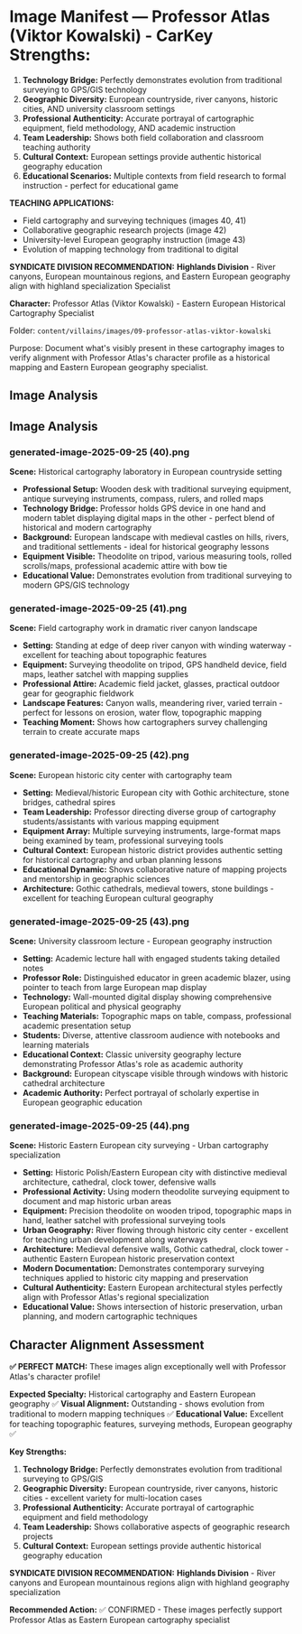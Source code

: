 # Image Manifest — Professor Atlas (Viktor Kowalski) - Car**Key Strengths:**
1. **Technology Bridge:** Perfectly demonstrates evolution from traditional surveying to GPS/GIS technology
2. **Geographic Diversity:** European countryside, river canyons, historic cities, AND university classroom settings
3. **Professional Authenticity:** Accurate portrayal of cartographic equipment, field methodology, AND academic instruction
4. **Team Leadership:** Shows both field collaboration and classroom teaching authority
5. **Cultural Context:** European settings provide authentic historical geography education
6. **Educational Scenarios:** Multiple contexts from field research to formal instruction - perfect for educational game

**TEACHING APPLICATIONS:**
- Field cartography and surveying techniques (images 40, 41)
- Collaborative geographic research projects (image 42)
- University-level European geography instruction (image 43)
- Evolution of mapping technology from traditional to digital

**SYNDICATE DIVISION RECOMMENDATION:** **Highlands Division** - River canyons, European mountainous regions, and Eastern European geography align with highland specialization Specialist

**Character:** Professor Atlas (Viktor Kowalski) - Eastern European Historical Cartography Specialist

Folder: `content/villains/images/09-professor-atlas-viktor-kowalski`

Purpose: Document what's visibly present in these cartography images to verify alignment with Professor Atlas's character profile as a historical mapping and Eastern European geography specialist.

## Image Analysis

## Image Analysis

### generated-image-2025-09-25 (40).png
**Scene:** Historical cartography laboratory in European countryside setting
- **Professional Setup:** Wooden desk with traditional surveying equipment, antique surveying instruments, compass, rulers, and rolled maps
- **Technology Bridge:** Professor holds GPS device in one hand and modern tablet displaying digital maps in the other - perfect blend of historical and modern cartography
- **Background:** European landscape with medieval castles on hills, rivers, and traditional settlements - ideal for historical geography lessons
- **Equipment Visible:** Theodolite on tripod, various measuring tools, rolled scrolls/maps, professional academic attire with bow tie
- **Educational Value:** Demonstrates evolution from traditional surveying to modern GPS/GIS technology

### generated-image-2025-09-25 (41).png  
**Scene:** Field cartography work in dramatic river canyon landscape
- **Setting:** Standing at edge of deep river canyon with winding waterway - excellent for teaching about topographic features
- **Equipment:** Surveying theodolite on tripod, GPS handheld device, field maps, leather satchel with mapping supplies
- **Professional Attire:** Academic field jacket, glasses, practical outdoor gear for geographic fieldwork
- **Landscape Features:** Canyon walls, meandering river, varied terrain - perfect for lessons on erosion, water flow, topographic mapping
- **Teaching Moment:** Shows how cartographers survey challenging terrain to create accurate maps

### generated-image-2025-09-25 (42).png
**Scene:** European historic city center with cartography team
- **Setting:** Medieval/historic European city with Gothic architecture, stone bridges, cathedral spires
- **Team Leadership:** Professor directing diverse group of cartography students/assistants with various mapping equipment
- **Equipment Array:** Multiple surveying instruments, large-format maps being examined by team, professional surveying tools
- **Cultural Context:** European historic district provides authentic setting for historical cartography and urban planning lessons
- **Educational Dynamic:** Shows collaborative nature of mapping projects and mentorship in geographic sciences
- **Architecture:** Gothic cathedrals, medieval towers, stone buildings - excellent for teaching European cultural geography

### generated-image-2025-09-25 (43).png
**Scene:** University classroom lecture - European geography instruction
- **Setting:** Academic lecture hall with engaged students taking detailed notes
- **Professor Role:** Distinguished educator in green academic blazer, using pointer to teach from large European map display
- **Technology:** Wall-mounted digital display showing comprehensive European political and physical geography
- **Teaching Materials:** Topographic maps on table, compass, professional academic presentation setup
- **Students:** Diverse, attentive classroom audience with notebooks and learning materials
- **Educational Context:** Classic university geography lecture demonstrating Professor Atlas's role as academic authority
- **Background:** European cityscape visible through windows with historic cathedral architecture
- **Academic Authority:** Perfect portrayal of scholarly expertise in European geographic education

### generated-image-2025-09-25 (44).png
**Scene:** Historic Eastern European city surveying - Urban cartography specialization
- **Setting:** Historic Polish/Eastern European city with distinctive medieval architecture, cathedral, clock tower, defensive walls
- **Professional Activity:** Using modern theodolite surveying equipment to document and map historic urban areas
- **Equipment:** Precision theodolite on wooden tripod, topographic maps in hand, leather satchel with professional surveying tools
- **Urban Geography:** River flowing through historic city center - excellent for teaching urban development along waterways
- **Architecture:** Medieval defensive walls, Gothic cathedral, clock tower - authentic Eastern European historic preservation context
- **Modern Documentation:** Demonstrates contemporary surveying techniques applied to historic city mapping and preservation
- **Cultural Authenticity:** Eastern European architectural styles perfectly align with Professor Atlas's regional specialization
- **Educational Value:** Shows intersection of historic preservation, urban planning, and modern cartographic techniques

## Character Alignment Assessment
**✅ PERFECT MATCH:** These images align exceptionally well with Professor Atlas's character profile!

**Expected Specialty:** Historical cartography and Eastern European geography ✅
**Visual Alignment:** Outstanding - shows evolution from traditional to modern mapping techniques ✅
**Educational Value:** Excellent for teaching topographic features, surveying methods, European geography ✅

**Key Strengths:**
1. **Technology Bridge:** Perfectly demonstrates evolution from traditional surveying to GPS/GIS
2. **Geographic Diversity:** European countryside, river canyons, historic cities - excellent variety for multi-location cases
3. **Professional Authenticity:** Accurate portrayal of cartographic equipment and field methodology
4. **Team Leadership:** Shows collaborative aspects of geographic research projects
5. **Cultural Context:** European settings provide authentic historical geography education

**SYNDICATE DIVISION RECOMMENDATION:** **Highlands Division** - River canyons and European mountainous regions align with highland geography specialization

**Recommended Action:** ✅ CONFIRMED - These images perfectly support Professor Atlas as Eastern European cartography specialist